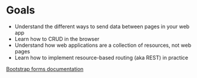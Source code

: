 # Goals

* Understand the different ways to send data between pages in your web app
* Learn how to CRUD in the browser
* Understand how web applications are a collection of resources, not web pages
* Learn how to implement resource-based routing (aka REST) in practice


[Bootstrap forms documentation](https://github.com/bootstrap-ruby/rails-bootstrap-forms)
